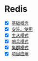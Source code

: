 # Redis

- [X] [基础概念](cluster.md)
- [X] [安装、使用](install-by-docker.md)
- [X] [主从模式](master-slave.md)
- [X] [哨兵模式](sentinel.md)
- [X] [集群模式](cluster.md)
- [X] [项目应用](cluster.md)